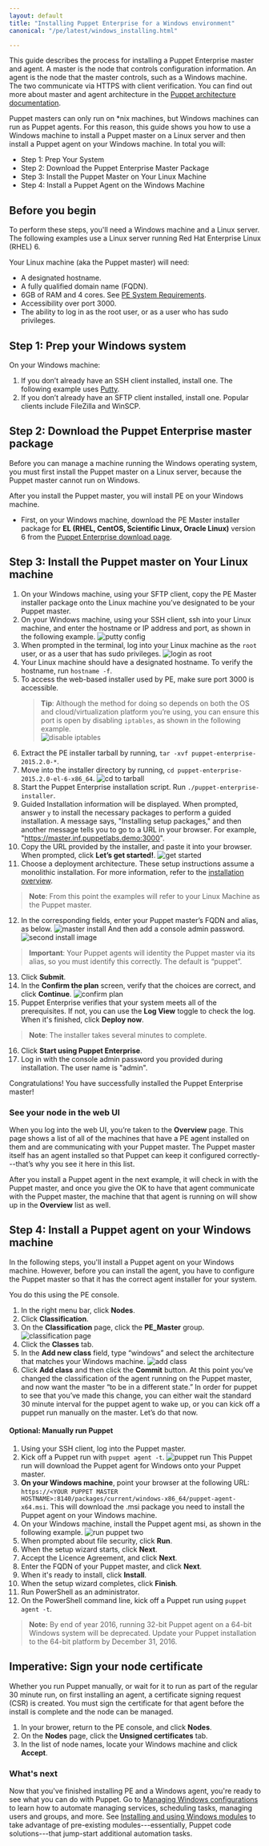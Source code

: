 ```yaml
---
layout: default
title: "Installing Puppet Enterprise for a Windows environment"
canonical: "/pe/latest/windows_installing.html"

---
```

[putty config]: images/windows/putty_config.png
[login as root]: images/windows/login_as_root.png
[disable iptables]: images/windows/disable_iptables.png
[cd to tarball]: images/windows/cd_tarball.png
[get started]: images/windows/get_started.png
[master install]: images/windows/master_install.png
[master install two]: images/windows/master_install_two.png
[confirm plan]: images/windows/confirm_plan.png
[classification page]: images/windows/classification.png
[add class]: images/windows/add_class.png
[puppet run]: images/windows/puppet_agentt.png
[run puppet two]: images/windows/install_puppetagent.png

This guide describes the process for installing a Puppet Enterprise master and agent. A master is the node that controls configuration information. An agent is the node that the master controls, such as a Windows machine. The two communicate via HTTPS with client verification. You can find out more about master and agent architecture in the [Puppet architecture documentation]({{puppet}}/architecture.html).

Puppet masters can only run on *nix machines, but Windows machines can run as Puppet agents. For this reason, this guide shows you how to use a Windows machine to install a Puppet master on a Linux server and then install a Puppet agent on your Windows machine. In total you will:

* Step 1: Prep Your System
* Step 2: Download the Puppet Enterprise Master Package
* Step 3: Install the Puppet Master on Your Linux Machine
* Step 4: Install a Puppet Agent on the Windows Machine

## Before you begin

To perform these steps, you'll need a Windows machine and a Linux server. The following examples use a Linux server running Red Hat Enterprise Linux (RHEL) 6.

Your Linux machine (aka the Puppet master) will need:

* A designated hostname.
* A fully qualified domain name (FQDN).
* 6GB of RAM and 4 cores. See [PE System Requirements](./install_system_requirements.html).
* Accessibility over port 3000.
* The ability to log in as the root user, or as a user who has sudo privileges.

## Step 1: Prep your Windows system

On your Windows machine:

1. If you don’t already have an SSH client installed, install one.
  The following example uses [Putty](http://www.chiark.greenend.org.uk/~sgtatham/putty/download.html).
2. If you don’t already have an SFTP client installed, install one.
  Popular clients include FileZilla and WinSCP.

## Step 2: Download the Puppet Enterprise master package

Before you can manage a machine running the Windows operating system, you must first install the Puppet master on a Linux server, because the Puppet master cannot run on Windows.

After you install the Puppet master, you will install PE on your Windows machine.

* First, on your Windows machine, download the PE Master installer package for **EL (RHEL, CentOS, Scientific Linux, Oracle Linux)** version 6 from the [Puppet Enterprise download page](https://puppetlabs.com/download-puppet-enterprise).

## Step 3: Install the Puppet master on Your Linux machine

1. On your Windows machine, using your SFTP client, copy the PE Master installer package onto the Linux machine you’ve designated to be your Puppet master.
2. On your Windows machine, using your SSH client, ssh into your Linux machine, and enter the hostname or IP address and port, as shown in the following example.
  ![putty config][putty config]
3. When prompted in the terminal, log into your Linux machine as the `root` user, or as a user that has sudo privileges.
  ![login as root][login as root]
4. Your Linux machine should have a designated hostname. To verify the hostname, run `hostname -f`.
5. To access the web-based installer used by PE, make sure port 3000 is accessible.
    >**Tip**: Although the method for doing so depends on both the OS and cloud/virtualization platform you’re using, you can ensure this port is open by disabling `iptables`, as shown in the following example.  
  ![disable iptables][disable iptables]  
6. Extract the PE installer tarball by running, `tar -xvf puppet-enterprise-2015.2.0-*`.
7. Move into the installer directory by running, `cd puppet-enterprise-2015.2.0-el-6-x86_64`.
  ![cd to tarball][cd to tarball]
8. Start the Puppet Enterprise installation script. Run `./puppet-enterprise-installer`.
9. Guided Installation information will be displayed. When prompted, answer `y` to install the necessary packages to perform a guided installation. A message says, "Installing setup packages," and then another message tells you to go to a URL in your browser. For example, "https://master.inf.puppetlabs.demo:3000".
10. Copy the URL provided by the installer, and paste it into your browser. When prompted, click **Let’s get started!**.
  ![get started][get started]
11. Choose a deployment architecture. These setup instructions assume a monolithic installation. For more information, refer to the [installation overview](./install_basic.html#choose-an-installation-method).
  >**Note**: From this point the examples will refer to your Linux Machine as the Puppet master.
12. In the corresponding fields, enter your Puppet master’s FQDN and alias, as below.
  ![master install][master install]
  And then add a console admin password.
  ![second install image][master install two]
  >**Important**: Your Puppet agents will identity the Puppet master via its alias, so you must identify this correctly. The default is “puppet”.
13. Click **Submit**.
14. In the **Confirm the plan** screen, verify that the choices are correct, and click **Continue**.
  ![confirm plan][confirm plan]
15. Puppet Enterprise verifies that your system meets all of the prerequisites. If not, you can use the **Log View** toggle to check the log. When it's finished, click **Deploy now**.
  >**Note**: The installer takes several minutes to complete.
16. Click **Start using Puppet Enterprise**.
17. Log in with the console admin password you provided during installation. The user name is "admin".

Congratulations! You have successfully installed the Puppet Enterprise master!

### See your node in the web UI

When you log into the web UI, you’re taken to the **Overview** page. This page shows a list of all of the machines that have a PE agent installed on them and are communicating with your Puppet master. The Puppet master itself has an agent installed so that Puppet can keep it configured correctly---that’s why you see it here in this list.

After you install a Puppet agent in the next example, it will check in with the Puppet master, and once you give the OK to have that agent communicate with the Puppet master, the machine that that agent is running on will show up in the **Overview** list as well.

## Step 4: Install a Puppet agent on your Windows machine

In the following steps, you'll install a Puppet agent on your Windows machine. However, before you can install the agent, you have to configure the Puppet master so that it has the correct agent installer for your system.

You do this using the PE console.

1. In the right menu bar, click **Nodes**.
2. Click **Classification**.
3. On the **Classification** page, click the **PE_Master** group.
  ![classification page][classification page]
4. Click the **Classes** tab.
5. In the **Add new class** field, type “windows” and select the architecture that matches your Windows machine.
  ![add class][add class]
6. Click **Add class** and then click the **Commit** button.
  At this point you’ve changed the classification of the agent running on the Puppet master, and now want the master “to be in a different state.” In order for puppet to see that you’ve made this change, you can either wait the standard 30 minute interval for the puppet agent to wake up, or you can kick off a puppet run manually on the master. Let’s do that now.

#### Optional: Manually run Puppet

1. Using your SSH client, log into the Puppet master.
2. Kick off a Puppet run with `puppet agent -t`.
  ![puppet run][puppet run]
  This Puppet run will download the Puppet agent for Windows onto your Puppet master.
3. **On your Windows machine**, point your browser at the following URL: `https://<YOUR PUPPET MASTER HOSTNAME>:8140/packages/current/windows-x86_64/puppet-agent-x64.msi`.
  This will download the .msi package you need to install the Puppet agent on your Windows machine.
4. On your Windows machine, install the Puppet agent msi, as shown in the following example.
  ![run puppet two][run puppet two]
5. When prompted about file security, click **Run**.
6. When the setup wizard starts, click **Next**.
7. Accept the Licence Agreement, and click **Next**.
8. Enter the FQDN of your Puppet master, and click **Next**.
9. When it's ready to install, click **Install**.
10. When the setup wizard completes, click **Finish**.
11. Run PowerShell as an administrator.
12. On the PowerShell command line, kick off a Puppet run using `puppet agent -t`.

> **Note:** By end of year 2016, running 32-bit Puppet agent on a 64-bit Windows system will be deprecated. Update your Puppet installation to the 64-bit platform by December 31, 2016.

## Imperative: Sign your node certificate
Whether you run Puppet manually, or wait for it to run as part of the regular 30 minute run, on first installing an agent, a certificate signing request (CSR) is created. You must sign the certificate for that agent before the install is complete and the node can be managed.
1. In your brower, return to the PE console, and click **Nodes**.
2. On the **Nodes** page, click the **Unsigned certificates** tab.
3. In the list of node names, locate your Windows machine and click **Accept**.


### What's next

Now that you've finished installing PE and a Windows agent, you're ready to see what you can do with Puppet. Go to [Managing Windows configurations](./windows_config_mgmnt.html) to learn how to automate managing services, scheduling tasks, managing users and groups, and more.
See [Installing and using Windows modules](./windows_modules.html) to take advantage of pre-existing modules---essentially, Puppet code solutions---that jump-start additional automation tasks.
